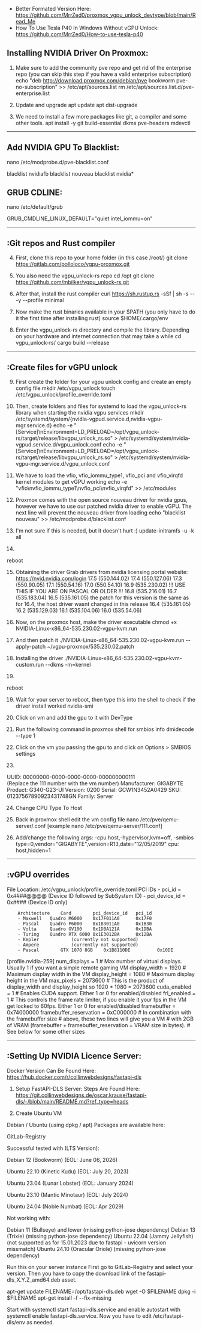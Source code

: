 - Better Formated Version Here: https://github.com/MrrZed0/proxmox_vgpu_unlock_devtype/blob/main/Read_Me
- How To Use Tesla P40 In Windows Without vGPU Unlock: https://github.com/MrrZed0/How-to-use-tesla-p40

Installing NVIDIA Driver On Proxmox:
-------------------------------------

1) Make sure to add the community pve repo and get rid of the enterprise repo (you can skip this step if you have a valid enterprise subscription)
echo "deb http://download.proxmox.com/debian/pve bookworm pve-no-subscription" >> /etc/apt/sources.list
rm /etc/apt/sources.list.d/pve-enterprise.list

2) Update and upgrade
apt update
apt dist-upgrade

3) We need to install a few more packages like git, a compiler and some other tools.
apt install -y git build-essential dkms pve-headers mdevctl




------------------
Add NVIDIA GPU To Blacklist:
----------------------------
nano /etc/modprobe.d/pve-blacklist.conf

blacklist nvidiafb
blacklist nouveau
blacklist nvidia*


GRUB CDLINE:
------------
nano /etc/default/grub

GRUB_CMDLINE_LINUX_DEFAULT="quiet intel_iommu=on"





-----------------------------
:Git repos and Rust compiler
-----------------------------

4) First, clone this repo to your home folder (in this case /root/)
git clone https://gitlab.com/polloloco/vgpu-proxmox.git

5) You also need the vgpu_unlock-rs repo
cd /opt
git clone https://github.com/mbilker/vgpu_unlock-rs.git

6) After that, install the rust compiler
curl https://sh.rustup.rs -sSf | sh -s -- -y --profile minimal

7) Now make the rust binaries available in your $PATH (you only have to do it the first time after installing rust)
source $HOME/.cargo/env

8) Enter the vgpu_unlock-rs directory and compile the library. Depending on your hardware and internet connection that may take a while
cd vgpu_unlock-rs/
cargo build --release





-----------------------------
:Create files for vGPU unlock
-----------------------------

9) First create the folder for your vgpu unlock config and create an empty config file
mkdir /etc/vgpu_unlock
touch /etc/vgpu_unlock/profile_override.toml

10) Then, create folders and files for systemd to load the vgpu_unlock-rs library when starting the nvidia vgpu services
mkdir /etc/systemd/system/{nvidia-vgpud.service.d,nvidia-vgpu-mgr.service.d}
echo -e "[Service]\nEnvironment=LD_PRELOAD=/opt/vgpu_unlock-rs/target/release/libvgpu_unlock_rs.so" > /etc/systemd/system/nvidia-vgpud.service.d/vgpu_unlock.conf
echo -e "[Service]\nEnvironment=LD_PRELOAD=/opt/vgpu_unlock-rs/target/release/libvgpu_unlock_rs.so" > /etc/systemd/system/nvidia-vgpu-mgr.service.d/vgpu_unlock.conf

11) We have to load the vfio, vfio_iommu_type1, vfio_pci and vfio_virqfd kernel modules to get vGPU working
echo -e "vfio\nvfio_iommu_type1\nvfio_pci\nvfio_virqfd" >> /etc/modules

12) Proxmox comes with the open source nouveau driver for nvidia gpus, however we have to use our patched nvidia driver to enable vGPU. The next line will prevent the nouveau driver from loading
echo "blacklist nouveau" >> /etc/modprobe.d/blacklist.conf

13) I'm not sure if this is needed, but it doesn't hurt :)
update-initramfs -u -k all

14) 
reboot

15) Obtaining the driver
Grab drivers from nvidia licensing portal website: https://nvid.nvidia.com/login
17.5 (550.144.02)
17.4 (550.127.06)
17.3 (550.90.05)
17.1 (550.54.16)
17.0 (550.54.10)
16.9 (535.230.02) !!! USE THIS IF YOU ARE ON PASCAL OR OLDER !!!
16.8 (535.216.01)
16.7 (535.183.04)
16.5 (535.161.05) the patch for this version is the same as for 16.4, the host driver wasnt changed in this release
16.4 (535.161.05)
16.2 (535.129.03)
16.1 (535.104.06)
16.0 (535.54.06)


15) Now, on the proxmox host, make the driver executable
chmod +x NVIDIA-Linux-x86_64-535.230.02-vgpu-kvm.run

16) And then patch it
./NVIDIA-Linux-x86_64-535.230.02-vgpu-kvm.run --apply-patch ~/vgpu-proxmox/535.230.02.patch

17) Installing the driver
./NVIDIA-Linux-x86_64-535.230.02-vgpu-kvm-custom.run --dkms -m=kernel

18) 
reboot

19) Wait for your server to reboot, then type this into the shell to check if the driver install worked
nvidia-smi

20) Click on vm and add the gpu to it with DevType 

21) Run the following command in proxmox shell for smbios info
dmidecode --type 1

22) Click on the vm you passing the gpu to and click on Options > SMBIOS settings

23) 
UUID: 00000000-0000-0000-0000-000000000111   
(Replace the 111 number with the vm number)
Manufacturer: GIGABYTE
Product: G340-G23-UI
Version: 0200
Serial: GCW1N3452A0429
SKU: 01237567890923431748GN
Family: Server

24) Change CPU Type To Host

25) Back in proxmox shell edit the vm config file 
nano /etc/pve/qemu-server/<VMID>.conf
[example nano /etc/pve/qemu-server/111.conf]

26) Add/change the following
args: -cpu host,-hypervisor,kvm=off, -smbios type=0,vendor="GIGABYTE",version=R13,date="12/05/2019"
cpu: host,hidden=1







---------------
:vGPU overrides
---------------

File Location: /etc/vgpu_unlock/profile_override.toml
PCI IDs
	- pci_id = 0x####@@@@ (Device ID followed by SubSystem ID)
	- pci_device_id = 0x#### (Device ID only)

		Architecture	Card		pci_device_id	pci_id
		- Maxwell	Quadro M6000	0x17F011A0	    0x17F0
		- Pascal	Quadro P6000	0x1B3011A0	    0x1B30
		- Volta		Quadro GV100	0x1DBA121A	    0x1DBA
		- Turing	Quadro RTX 6000	0x1E3012BA	    0x12BA
		- Kepler			(currently not supported)
		- Ampere 			(currently not supported)
        - Pascal        GTX 1070 8GB    0x1B8110DE          0x10DE
		
		
[profile.nvidia-259]
num_displays = 1          # Max number of virtual displays. Usually 1 if you want a simple remote gaming VM
display_width = 1920      # Maximum display width in the VM
display_height = 1080     # Maximum display height in the VM
max_pixels = 2073600      # This is the product of display_width and display_height so 1920 * 1080 = 2073600
cuda_enabled = 1          # Enables CUDA support. Either 1 or 0 for enabled/disabled
frl_enabled = 1           # This controls the frame rate limiter, if you enable it your fps in the VM get locked to 60fps. Either 1 or 0 for enabled/disabled
framebuffer = 0x74000000
framebuffer_reservation = 0xC000000   # In combination with the framebuffer size
                                      # above, these two lines will give you a VM
                                      # with 2GB of VRAM (framebuffer + framebuffer_reservation = VRAM size in bytes).
                                      # See below for some other sizes







----------------------------------
:Setting Up NVIDIA Licence Server:
-----------------------------------
Docker Version Can Be Found Here: https://hub.docker.com/r/collinwebdesigns/fastapi-dls

1) Setup FastAPI-DLS Server: 
Steps Are Found Here: 
https://git.collinwebdesigns.de/oscar.krause/fastapi-dls/-/blob/main/README.md?ref_type=heads

2) Create Ubuntu VM 

Debian / Ubuntu (using dpkg / apt)
Packages are available here:

GitLab-Registry

Successful tested with (LTS Version):


Debian 12 (Bookworm) (EOL: June 06, 2026)

Ubuntu 22.10 (Kinetic Kudu) (EOL: July 20, 2023)

Ubuntu 23.04 (Lunar Lobster) (EOL: January 2024)

Ubuntu 23.10 (Mantic Minotaur) (EOL: July 2024)

Ubuntu 24.04 (Noble Numbat) (EOL: Apr 2029)

Not working with:

Debian 11 (Bullseye) and lower (missing python-jose dependency)
Debian 13 (Trixie) (missing python-jose dependency)
Ubuntu 22.04 (Jammy Jellyfish) (not supported as for 15.01.2023 due to fastapi - uvicorn version missmatch)
Ubuntu 24.10 (Oracular Oriole) (missing python-jose dependency)

Run this on your server instance
First go to GitLab-Registry and select your
version. Then you have to copy the download link of the fastapi-dls_X.Y.Z_amd64.deb asset.

apt-get update
FILENAME=/opt/fastapi-dls.deb
wget -O $FILENAME <download-url>
dpkg -i $FILENAME
apt-get install -f --fix-missing


Start with systemctl start fastapi-dls.service and enable autostart with systemctl enable fastapi-dls.service.
Now you have to edit /etc/fastapi-dls/env as needed.
